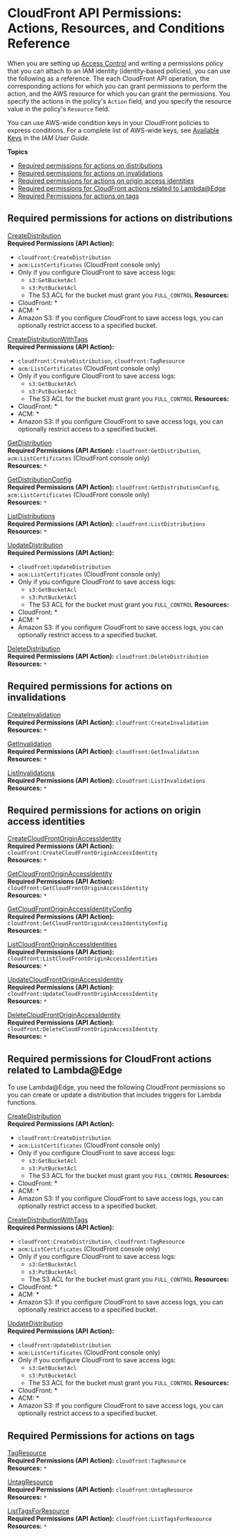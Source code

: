 # CloudFront API Permissions: Actions, Resources, and Conditions Reference<a name="cf-api-permissions-ref"></a>

When you are setting up [Access Control](auth-and-access-control.md#access-control) and writing a permissions policy that you can attach to an IAM identity \(identity\-based policies\), you can use the following as a reference\. The each CloudFront API operation, the corresponding actions for which you can grant permissions to perform the action, and the AWS resource for which you can grant the permissions\. You specify the actions in the policy's `Action` field, and you specify the resource value in the policy's `Resource` field\. 

You can use AWS\-wide condition keys in your CloudFront policies to express conditions\. For a complete list of AWS\-wide keys, see [Available Keys](https://docs.aws.amazon.com/IAM/latest/UserGuide/reference_policies_elements.html#AvailableKeys) in the *IAM User Guide*\. 

**Topics**
+ [Required permissions for actions on distributions](#required-permissions-web-distributions)
+ [Required permissions for actions on invalidations](#required-permissions-invalidations)
+ [Required permissions for actions on origin access identities](#required-permissions-origin-access-identities)
+ [Required permissions for CloudFront actions related to Lambda@Edge](#required-permissions-lambda)
+ [Required Permissions for actions on tags](#required-permissions-tags)

## Required permissions for actions on distributions<a name="required-permissions-web-distributions"></a><a name="web-distributions-table"></a>

[CreateDistribution](https://docs.aws.amazon.com/cloudfront/latest/APIReference/API_CreateDistribution.html)  
**Required Permissions \(API Action\):**  
+ `cloudfront:CreateDistribution`
+ `acm:ListCertificates` \(CloudFront console only\)
+ Only if you configure CloudFront to save access logs:
  + `s3:GetBucketAcl`
  + `s3:PutBucketAcl`
  + The S3 ACL for the bucket must grant you `FULL_CONTROL`
**Resources:**  
+ CloudFront: \*
+ ACM: \*
+ Amazon S3: If you configure CloudFront to save access logs, you can optionally restrict access to a specified bucket\.

[CreateDistributionWithTags](https://docs.aws.amazon.com/cloudfront/latest/APIReference/API_CreateDistributionWithTags.html)  
**Required Permissions \(API Action\):**  
+ `cloudfront:CreateDistribution`, `cloudfront:TagResource`
+ `acm:ListCertificates` \(CloudFront console only\)
+ Only if you configure CloudFront to save access logs:
  + `s3:GetBucketAcl`
  + `s3:PutBucketAcl`
  + The S3 ACL for the bucket must grant you `FULL_CONTROL`
**Resources:**  
+ CloudFront: \*
+ ACM: \*
+ Amazon S3: If you configure CloudFront to save access logs, you can optionally restrict access to a specified bucket\.

[GetDistribution](https://docs.aws.amazon.com/cloudfront/latest/APIReference/API_GetDistribution.html)  
**Required Permissions \(API Action\):** `cloudfront:GetDistribution`, `acm:ListCertificates` \(CloudFront console only\)  
**Resources:** `*`

[GetDistributionConfig](https://docs.aws.amazon.com/cloudfront/latest/APIReference/API_GetDistributionConfig.html)  
**Required Permissions \(API Action\):** `cloudfront:GetDistributionConfig`, `acm:ListCertificates` \(CloudFront console only\)  
**Resources:** `*`

[ListDistributions](https://docs.aws.amazon.com/cloudfront/latest/APIReference/API_ListDistributions.html)  
**Required Permissions \(API Action\):** `cloudfront:ListDistributions`  
**Resources:** `*`

[UpdateDistribution](https://docs.aws.amazon.com/cloudfront/latest/APIReference/API_UpdateDistribution.html)  
**Required Permissions \(API Action\):**  
+ `cloudfront:UpdateDistribution`
+ `acm:ListCertificates` \(CloudFront console only\)
+ Only if you configure CloudFront to save access logs:
  + `s3:GetBucketAcl`
  + `s3:PutBucketAcl`
  + The S3 ACL for the bucket must grant you `FULL_CONTROL`
**Resources:**  
+ CloudFront: \*
+ ACM: \*
+ Amazon S3: If you configure CloudFront to save access logs, you can optionally restrict access to a specified bucket\.

[DeleteDistribution](https://docs.aws.amazon.com/cloudfront/latest/APIReference/API_DeleteDistribution.html)  
**Required Permissions \(API Action\):** `cloudfront:DeleteDistribution`  
**Resources:** `*`

## Required permissions for actions on invalidations<a name="required-permissions-invalidations"></a><a name="invalidations-table"></a>

[CreateInvalidation](https://docs.aws.amazon.com/cloudfront/latest/APIReference/API_CreateInvalidation.html)  
**Required Permissions \(API Action\):** `cloudfront:CreateInvalidation`  
**Resources:** `*`

[GetInvalidation](https://docs.aws.amazon.com/cloudfront/latest/APIReference/API_GetInvalidation.html)  
**Required Permissions \(API Action\):** `cloudfront:GetInvalidation`  
**Resources:** `*`

[ListInvalidations](https://docs.aws.amazon.com/cloudfront/latest/APIReference/API_ListInvalidations.html)  
**Required Permissions \(API Action\):** `cloudfront:ListInvalidations`  
**Resources:** `*`

## Required permissions for actions on origin access identities<a name="required-permissions-origin-access-identities"></a><a name="origin-access-identities-table"></a>

[CreateCloudFrontOriginAccessIdentity](https://docs.aws.amazon.com/cloudfront/latest/APIReference/API_CreateCloudFrontOriginAccessIdentity.html)  
**Required Permissions \(API Action\):** `cloudfront:CreateCloudFrontOriginAccessIdentity`  
**Resources:** `*`

[GetCloudFrontOriginAccessIdentity](https://docs.aws.amazon.com/cloudfront/latest/APIReference/API_GetCloudFrontOriginAccessIdentity.html)  
**Required Permissions \(API Action\):** `cloudfront:GetCloudFrontOriginAccessIdentity`  
**Resources:** `*`

[GetCloudFrontOriginAccessIdentityConfig](https://docs.aws.amazon.com/cloudfront/latest/APIReference/API_GetCloudFrontOriginAccessIdentityConfig.html)  
**Required Permissions \(API Action\):** `cloudfront:GetCloudFrontOriginAccessIdentityConfig`  
**Resources:** `*`

[ListCloudFrontOriginAccessIdentities](https://docs.aws.amazon.com/cloudfront/latest/APIReference/API_ListCloudFrontOriginAccessIdentities.html)  
**Required Permissions \(API Action\):** `cloudfront:ListCloudFrontOriginAccessIdentities`  
**Resources:** `*`

[UpdateCloudFrontOriginAccessIdentity](https://docs.aws.amazon.com/cloudfront/latest/APIReference/API_UpdateCloudFrontOriginAccessIdentity.html)  
**Required Permissions \(API Action\):** `cloudfront:UpdateCloudFrontOriginAccessIdentity`  
**Resources:** `*`

[DeleteCloudFrontOriginAccessIdentity](https://docs.aws.amazon.com/cloudfront/latest/APIReference/API_DeleteCloudFrontOriginAccessIdentity.html)  
**Required Permissions \(API Action\):** `cloudfront:DeleteCloudFrontOriginAccessIdentity`  
**Resources:** `*`

## Required permissions for CloudFront actions related to Lambda@Edge<a name="required-permissions-lambda"></a>

To use Lambda@Edge, you need the following CloudFront permissions so you can create or update a distribution that includes triggers for Lambda functions\.<a name="lambda-table"></a>

[CreateDistribution](https://docs.aws.amazon.com/cloudfront/latest/APIReference/API_CreateDistribution.html)  
**Required Permissions \(API Action\):**  
+ `cloudfront:CreateDistribution`
+ `acm:ListCertificates` \(CloudFront console only\)
+ Only if you configure CloudFront to save access logs:
  + `s3:GetBucketAcl`
  + `s3:PutBucketAcl`
  + The S3 ACL for the bucket must grant you `FULL_CONTROL`
**Resources:**  
+ CloudFront: \*
+ ACM: \*
+ Amazon S3: If you configure CloudFront to save access logs, you can optionally restrict access to a specified bucket\.

[CreateDistributionWithTags](https://docs.aws.amazon.com/cloudfront/latest/APIReference/API_CreateDistributionWithTags.html)  
**Required Permissions \(API Action\):**  
+ `cloudfront:CreateDistribution`, `cloudfront:TagResource`
+ `acm:ListCertificates` \(CloudFront console only\)
+ Only if you configure CloudFront to save access logs:
  + `s3:GetBucketAcl`
  + `s3:PutBucketAcl`
  + The S3 ACL for the bucket must grant you `FULL_CONTROL`
**Resources:**  
+ CloudFront: \*
+ ACM: \*
+ Amazon S3: If you configure CloudFront to save access logs, you can optionally restrict access to a specified bucket\.

[UpdateDistribution](https://docs.aws.amazon.com/cloudfront/latest/APIReference/API_UpdateDistribution.html)  
**Required Permissions \(API Action\):**  
+ `cloudfront:UpdateDistribution`
+ `acm:ListCertificates` \(CloudFront console only\)
+ Only if you configure CloudFront to save access logs:
  + `s3:GetBucketAcl`
  + `s3:PutBucketAcl`
  + The S3 ACL for the bucket must grant you `FULL_CONTROL`
**Resources:**  
+ CloudFront: \*
+ ACM: \*
+ Amazon S3: If you configure CloudFront to save access logs, you can optionally restrict access to a specified bucket\.

## Required Permissions for actions on tags<a name="required-permissions-tags"></a><a name="invalidations-tags"></a>

[TagResource](https://docs.aws.amazon.com/cloudfront/latest/APIReference/API_TagResource.html)  
**Required Permissions \(API Action\):** `cloudfront:TagResource`  
**Resources:** `*`

[UntagResource](https://docs.aws.amazon.com/cloudfront/latest/APIReference/API_UntagResource.html)  
**Required Permissions \(API Action\):** `cloudfront:UntagResource`  
**Resources:** `*`

[ListTagsForResource](https://docs.aws.amazon.com/cloudfront/latest/APIReference/API_ListTagsForResource.html)  
**Required Permissions \(API Action\):** `cloudfront:ListTagsForResource`  
**Resources:** `*`